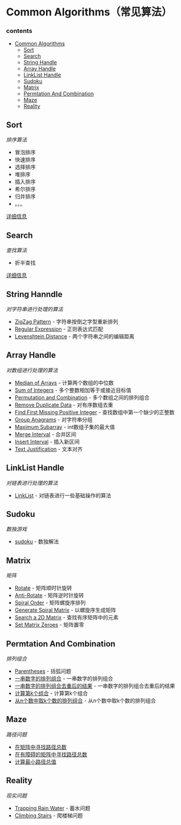 # Common Algorithms（常见算法）

### contents

- [Common Algorithms](#common-algorithms)
    - [Sort](#sort)
    - [Search](#search)
    - [String Handle](#string-handle)
    - [Array Handle](#array-handle)
    - [LinkList Handle](#linklist-handle)
    - [Sudoku](#sudoku)
    - [Matrix](#matrix)
    - [Permtation And Combination](#permutation-and-combination)
    - [Maze](#maze)
    - [Reality](#reality)

## Sort

*排序算法*

- 冒泡排序
- 快速排序
- 选择排序
- 堆排序
- 插入排序
- 希尔排序
- 归并排序
- 。。。

[详细信息](https://github.com/blurty/algorithms/tree/master/sort)

## Search

*查找算法*

- 折半查找

[详细信息](https://github.com/blurty/algorithms/tree/master/search)

## String Hanndle

*对字符串进行处理的算法*

* [ZigZag Pattern](https://github.com/blurty/algorithms/tree/master/zigzag_pattern) - 字符串按倒之字型重新排列
* [Regular Expression](https://github.com/blurty/algorithms/tree/master/regular_expression) - 正则表达式匹配
* [Levenshtein Distance](https://github.com/blurty/algorithms/tree/master/levenshtein_distance) - 两个字符串之间的编辑距离

## Array Handle

*对数组进行处理的算法*

* [Median of Arrays](https://github.com/blurty/algorithms/tree/master/median-of-arrays#same-size-arrays) - 计算两个数组的中位数
* [Sum of Integers](https://github.com/blurty/algorithms/tree/master/sum_integer_to_target) - 多个整数相加等于或接近目标值
* [Permutation and Combination](https://github.com/blurty/algorithms/tree/master/permutation_combination) - 多个数组之间的排列组合
* [Remove Duplicate Data](https://github.com/blurty/algorithms/tree/master/array) - 对有序数组去重
* [Find First Missing Positive Integer](https://github.com/blurty/algorithms/tree/master/array) - 查找数组中第一个缺少的正整数
* [Group Anagrams](https://github.com/blurty/algorithms/tree/master/array) - 对字符串分组
* [Maximum Subarray](https://github.com/blurty/algorithms/tree/master/array) - int数组子集的最大值
* [Merge Interval](https://github.com/blurty/algorithms/tree/master/array) - 合并区间
* [Insert Interval](https://github.com/blurty/algorithms/tree/master/array) - 插入新区间
* [Text Justification](https://github.com/blurty/algorithms/tree/master/array) - 文本对齐

## LinkList Handle

*对链表进行处理的算法*

* [LinkList](https://github.com/blurty/algorithms/tree/master/linklist) - 对链表进行一些基础操作的算法

## Sudoku

*数独游戏*

* [sudoku](https://github.com/blurty/algorithms/tree/master/sudoku) - 数独解法

## Matrix

*矩阵*

* [Rotate](https://github.com/blurty/algorithms/tree/master/matrix/matrix.go#L10) - 矩阵顺时针旋转
* [Anti-Rotate](https://github.com/blurty/algorithms/tree/master/matrix/matrix.go#L28) - 矩阵逆时针旋转
* [Spiral Order](https://github.com/blurty/algorithms/tree/master/matrix/matrix.go#L40) - 矩阵螺旋序排列
* [Generate Spiral Matrix](https://github.com/blurty/algorithms/tree/master/matrix/matrix.go#L80) - 以螺旋序生成矩阵
* [Search a 2D Matrix](https://github.com/blurty/algorithms/tree/master/matrix) - 查找有序矩阵中的元素
* [Set Matrix Zeroes](https://github.com/blurty/algorithms/tree/master/matrix) - 矩阵置零

## Permtation And Combination

*排列组合*

* [Parentheses](https://github.com/blurty/algorithms/tree/master/permutation_combination) - 括弧问题
* [一串数字的排列组合](https://github.com/blurty/algorithms/tree/master/permutation_combination) - 一串数字的排列组合
* [一串数字的排列组合去重后的结果](https://github.com/blurty/algorithms/tree/master/permutation_combination) - 一串数字的排列组合去重后的结果
* [计算第k个组合](https://github.com/blurty/algorithms/tree/master/permutation_combination) - 计算第k个组合
* [从n个数中取k个数的排列组合](https://github.com/blurty/algorithms/tree/master/permutation_combination) - 从n个数中取k个数的排列组合

## Maze

*路径问题*

* [在矩阵中寻找路径总数](https://github.com/blurty/algorithms/tree/master/maze)
* [在有障碍的矩阵中寻找路径总数](https://github.com/blurty/algorithms/tree/master/maze)
* [计算最小路径总值](https://github.com/blurty/algorithms/tree/master/maze)

## Reality

*现实问题*

* [Trapping Rain Water](https://github.com/blurty/algorithms/tree/master/reality) - 蓄水问题
* [Climbing Stairs](https://github.com/blurty/algorithms/tree/master/maze) - 爬楼梯问题